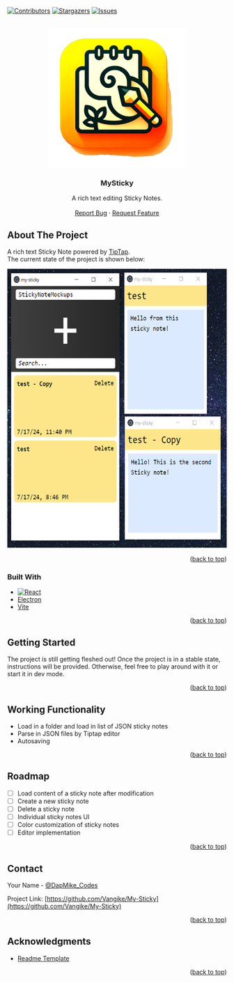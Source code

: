 <a id="readme-top"></a>


<!-- PROJECT SHIELDS -->
<!--
*** I'm using markdown "reference style" links for readability.
*** Reference links are enclosed in brackets [ ] instead of parentheses ( ).
*** See the bottom of this document for the declaration of the reference variables
*** for contributors-url, forks-url, etc. This is an optional, concise syntax you may use.
*** https://www.markdownguide.org/basic-syntax/#reference-style-links
-->
[![Contributors][contributors-shield]][contributors-url]
[![Stargazers][stars-shield]][stars-url]
[![Issues][issues-shield]][issues-url]

<!-- PROJECT LOGO -->
<br />
<div align="center">
  <a href="https://github.com/Vangike/My-Sticky">
    <img src="MySticky.png" alt="Logo" width="320" height="320">
  </a>

<h3 align="center">MySticky</h3>

  <p align="center">
    A rich text editing Sticky Notes.
    <br />
    <br />
    <a href="https://github.com/Vangike/My-Sticky/issues/new?labels=bug&template=bug-report---.md">Report Bug</a>
    ·
    <a href="https://github.com/Vangike/My-Sticky/issues/new?labels=enhancement&template=feature-request---.md">Request Feature</a>
  </p>
</div>

<!-- ABOUT THE PROJECT -->
## About The Project

A rich text Sticky Note powered by [TipTap](https://tiptap.dev/).  
The current state of the project is shown below:

<img src="StickyNote.PNG" alt="Logo" width="640" height="640">

<p align="right">(<a href="#readme-top">back to top</a>)</p>

### Built With

* [![React][React.js]][React-url]
* [Electron](https://www.electronjs.org/)
* [Vite](https://vitejs.dev/guide/)

<p align="right">(<a href="#readme-top">back to top</a>)</p>

<!-- GETTING STARTED -->
## Getting Started

The project is still getting fleshed out! Once the project is in a stable state, instructions will be 
provided. Otherwise, feel free to play around with it or start it in dev mode.

<p align="right">(<a href="#readme-top">back to top</a>)</p>

<!-- IMPLEMENTED -->
## Working Functionality

- Load in a folder and load in list of JSON sticky notes
- Parse in JSON files by Tiptap editor
- Autosaving 

<p align="right">(<a href="#readme-top">back to top</a>)</p>

<!-- ROADMAP -->
## Roadmap

- [ ] Load content of a sticky note after modification
- [ ] Create a new sticky note
- [ ] Delete a sticky note
- [ ] Individual sticky notes UI
- [ ] Color customization of sticky notes
- [ ] Editor implementation

<p align="right">(<a href="#readme-top">back to top</a>)</p>

<!-- CONTACT -->
## Contact

Your Name - [@DapMike_Codes](https://twitter.com/DapMike_Codes)

Project Link: [https://github.com/Vangike/My-Sticky](https://github.com/Vangike/My-Sticky)

<p align="right">(<a href="#readme-top">back to top</a>)</p>

<!-- ACKNOWLEDGMENTS -->
## Acknowledgments

* [Readme Template](https://github.com/othneildrew/Best-README-Template)

<p align="right">(<a href="#readme-top">back to top</a>)</p>



<!-- MARKDOWN LINKS & IMAGES -->
<!-- https://www.markdownguide.org/basic-syntax/#reference-style-links -->
[contributors-shield]: https://img.shields.io/github/contributors/Vangike/My-Sticky.svg?style=for-the-badge
[contributors-url]: https://github.com/Vangike/My-Sticky/graphs/contributors
[forks-shield]: https://img.shields.io/github/forks/Vangike/My-Sticky.svg?style=for-the-badge
[forks-url]: https://github.com/Vangike/My-Sticky/network/members
[stars-shield]: https://img.shields.io/github/stars/Vangike/My-Sticky.svg?style=for-the-badge
[stars-url]: https://github.com/Vangike/My-Sticky/stargazers
[issues-shield]: https://img.shields.io/github/issues/Vangike/My-Sticky.svg?style=for-the-badge
[issues-url]: https://github.com/Vangike/My-Sticky/issues
[license-shield]: https://img.shields.io/github/license/Vangike/My-Sticky.svg?style=for-the-badge
[license-url]: https://github.com/Vangike/My-Sticky/blob/master/LICENSE.txt
[linkedin-shield]: https://img.shields.io/badge/-LinkedIn-black.svg?style=for-the-badge&logo=linkedin&colorB=555
[linkedin-url]: https://linkedin.com/in/linkedin_username
[product-screenshot]: images/screenshot.png
[Next.js]: https://img.shields.io/badge/next.js-000000?style=for-the-badge&logo=nextdotjs&logoColor=white
[Next-url]: https://nextjs.org/
[React.js]: https://img.shields.io/badge/React-20232A?style=for-the-badge&logo=react&logoColor=61DAFB
[React-url]: https://reactjs.org/
[Vue.js]: https://img.shields.io/badge/Vue.js-35495E?style=for-the-badge&logo=vuedotjs&logoColor=4FC08D
[Vue-url]: https://vuejs.org/
[Angular.io]: https://img.shields.io/badge/Angular-DD0031?style=for-the-badge&logo=angular&logoColor=white
[Angular-url]: https://angular.io/
[Svelte.dev]: https://img.shields.io/badge/Svelte-4A4A55?style=for-the-badge&logo=svelte&logoColor=FF3E00
[Svelte-url]: https://svelte.dev/
[Laravel.com]: https://img.shields.io/badge/Laravel-FF2D20?style=for-the-badge&logo=laravel&logoColor=white
[Laravel-url]: https://laravel.com
[Bootstrap.com]: https://img.shields.io/badge/Bootstrap-563D7C?style=for-the-badge&logo=bootstrap&logoColor=white
[Bootstrap-url]: https://getbootstrap.com
[JQuery.com]: https://img.shields.io/badge/jQuery-0769AD?style=for-the-badge&logo=jquery&logoColor=white
[JQuery-url]: https://jquery.com 